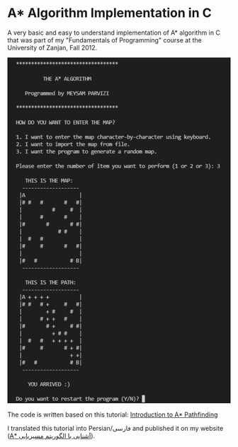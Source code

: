 # A* Algorithm Implementation in C


A very basic and easy to understand implementation of A* algorithm in C that was part of my "Fundamentals of Programming" course at the University of Zanjan, Fall 2012.

![Output of this code in terminal of linux](https://github.com/m3y54m/a-star-algorithm-in-c/blob/main/output.png?raw=true)

The code is written based on this tutorial: [Introduction to A* Pathfinding](https://www.raywenderlich.com/3016-introduction-to-a-pathfinding)

I translated this tutorial into Persian/فارسی and published it on my website (<span dir=rtl>[آشنایی با الگوریتم مسیریابی *A](https://meysamparvizi.ir/posts/a-star-pathfinding-algorithm/)</span>).
